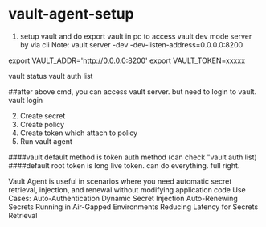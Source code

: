 # vault-agent-setup
1. setup vault and do export vault in pc to access vault dev mode server by via cli
Note:
vault server -dev -dev-listen-address=0.0.0.0:8200

export VAULT_ADDR='http://0.0.0.0:8200'
export VAULT_TOKEN=xxxxx

vault status
vault auth list

##after above cmd, you can access vault server. but need to login to vault.
vault login

2. Create secret
3. Create policy
4. Create token which attach to policy
5. Run vault agent

####vault default method is token auth method (can check "vault auth list)
####default root token is long live token. can do everything. full right.

Vault Agent is useful in scenarios where you need automatic secret retrieval, injection, and renewal without modifying application code
Use Cases:
Auto-Authentication
Dynamic Secret Injection
Auto-Renewing Secrets
Running in Air-Gapped Environments
Reducing Latency for Secrets Retrieval
